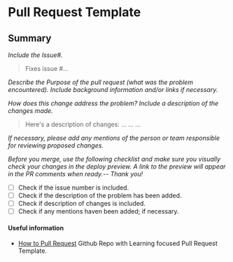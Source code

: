 # Pull Request Template

## Summary
_Include the Issue#._
> Fixes issue #...

_Describe the Purpose of the pull request (what was the problem encountered). Include background information and/or links if necessary._


_How does this change address the problem? Include a description of the changes made._
> Here's a description of changes:
...
...
...

_If necessary, please add any mentions of the person or team responsible for reviewing proposed changes._


_Before you merge, use the following checklist and make sure you visually check your changes in the deploy preview. A link to the preview will appear in the PR comments when ready.-- Thank you!_

- [ ] Check if the issue number is included.
- [ ] Check if the description of the problem has been added.
- [ ] Check if description of changes is included.
- [ ] Check if any mentions haven been added; if necessary.

#### Useful information
- [How to Pull Request]() Github Repo with Learning focused Pull Request Template.
